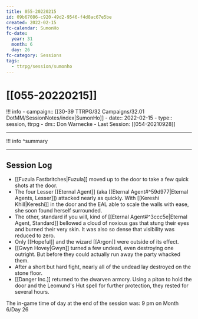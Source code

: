 ```yaml
---
title: 055-20220215
id: 09b67086-c920-49d2-9546-f4d8ac67e5be
created: 2022-02-15
fc-calendar: SumonHo
fc-date:
  year: 31
  month: 6
  day: 26
fc-category: Sessions
tags:
  - ttrpg/session/sumonho
---
```


# [[055-20220215]]

!!! info
    - campaign:: [[30-39 TTRPG/32 Campaigns/32.01 DotMM/SessionNotes/index|SumonHo]]
    - date:: 2022-02-15
    - type:: session, ttrpg
    - dm:: Don Warnecke
    - Last Session: [[054-20210928]]


---

!!! info
    ^summary

---

## Session Log

- [[Fuzula Fastbritches|Fuzula]] moved up to the door to take a few quick shots at the door.
- The four Lesser [[Eternal Agent]] (aka [[Eternal Agent#^59d977|Eternal Agents, Lesser]]) attacked nearly as quickly. With [[Kereshi Khill|Kereshi]] in the door and the EAL able to scale the walls with ease, she soon found herself surrounded.
- The other, standard if you will, kind of [[Eternal Agent#^3ccc5e|Eternal Agent, Standard]] bellowed a cloud of noxious gas that stung their eyes and burned their very skin. It was also so dense that visibility was reduced to zero.
- Only [[Hopeful]] and the wizard [[Argon]] were outside of its effect.
- [[Gwyn Hovey|Gwyn]] turned a few undead, even destroying one outright. But before they could actually run away the party whacked them.
- After a short but hard fight, nearly all of the undead lay destroyed on the stone floor.
- [[Danger Inc.]]  returned to the dwarven armory. Using a piton to hold the door and the Leomund's Hut spell for further protection, they rested for several hours.

The in-game time of day at the end of the session was: 9 pm on Month 6/Day 26
